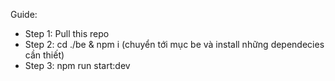 Guide:
- Step 1: Pull this repo
- Step 2: cd ./be & npm i (chuyển tới mục be và install những dependecies cần thiết)
- Step 3: npm run start:dev


